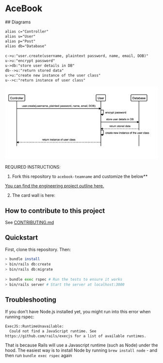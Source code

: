 # AceBook



## Diagrams

```
alias c="Controller"
alias u="User"
alias p="Post"
alias db="Database"

c->u:"user.create(username, plaintext password, name, email, DOB)"
u->u:"encrypt password"
u->db:"store user details in DB"
db-->u:"return stored data"
u->u:"create new instance of the user class"
u-->c:"return instance of user class"
```

![Signup](app/assets/images/sign_up_seq_diagram.png)

REQUIRED INSTRUCTIONS:

1. Fork this repository to `acebook-teamname` and customize
the below**

[You can find the engineering project outline here.](https://github.com/makersacademy/course/tree/master/engineering_projects/rails)

2. The card wall is here: <please update>

## How to contribute to this project
See [CONTRIBUTING.md](CONTRIBUTING.md)

## Quickstart

First, clone this repository. Then:

```bash
> bundle install
> bin/rails db:create
> bin/rails db:migrate

> bundle exec rspec # Run the tests to ensure it works
> bin/rails server # Start the server at localhost:3000
```

## Troubleshooting

If you don't have Node.js installed yet, you might run into this error when running rspec:
```
ExecJS::RuntimeUnavailable:
  Could not find a JavaScript runtime. See https://github.com/rails/execjs for a list of available runtimes.
 ```
That is because Rails will use a Javascript runtime (such as Node) under the hood. The easiest way is to install Node by running `brew install node` - 
and then run `bundle exec rspec` again
